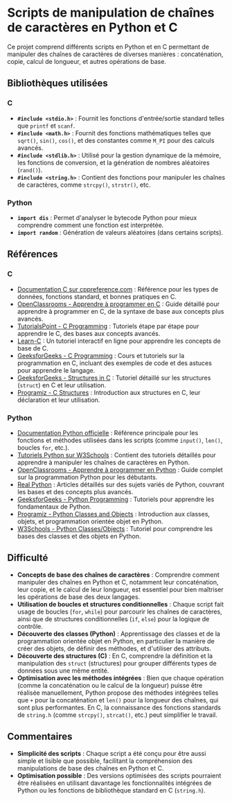 # Scripts de manipulation de chaînes de caractères en Python et C

Ce projet comprend différents scripts en Python et en C permettant de manipuler des chaînes de caractères de diverses manières : concaténation, copie, calcul de longueur, et autres opérations de base.

## Bibliothèques utilisées

### C
* **`#include <stdio.h>`** : Fournit les fonctions d'entrée/sortie standard telles que `printf` et `scanf`.
* **`#include <math.h>`** : Fournit des fonctions mathématiques telles que `sqrt()`, `sin()`, `cos()`, et des constantes comme `M_PI` pour des calculs avancés.
* **`#include <stdlib.h>`** : Utilisé pour la gestion dynamique de la mémoire, les fonctions de conversion, et la génération de nombres aléatoires (`rand()`).
* **`#include <string.h>`** : Contient des fonctions pour manipuler les chaînes de caractères, comme `strcpy()`, `strstr()`, etc.

### Python
* **`import dis`** : Permet d'analyser le bytecode Python pour mieux comprendre comment une fonction est interprétée.
* **`import random`** : Génération de valeurs aléatoires (dans certains scripts).

## Références

### C
* [Documentation C sur cppreference.com](https://en.cppreference.com/w/c) : Référence pour les types de données, fonctions standard, et bonnes pratiques en C.
* [OpenClassrooms - Apprendre à programmer en C](https://openclassrooms.com/fr/courses/19980-apprenez-a-programmer-en-c) : Guide détaillé pour apprendre à programmer en C, de la syntaxe de base aux concepts plus avancés.
* [TutorialsPoint - C Programming](https://www.tutorialspoint.com/cprogramming/index.htm) : Tutoriels étape par étape pour apprendre le C, des bases aux concepts avancés.
* [Learn-C](https://www.learn-c.org/) : Un tutoriel interactif en ligne pour apprendre les concepts de base de C.
* [GeeksforGeeks - C Programming](https://www.geeksforgeeks.org/c-programming-language/) : Cours et tutoriels sur la programmation en C, incluant des exemples de code et des astuces pour apprendre le langage.
* [GeeksforGeeks - Structures in C](https://www.geeksforgeeks.org/structures-c/) : Tutoriel détaillé sur les structures (`struct`) en C et leur utilisation.
* [Programiz - C Structures](https://www.programiz.com/c-programming/c-structures) : Introduction aux structures en C, leur déclaration et leur utilisation.

### Python
* [Documentation Python officielle](https://docs.python.org/3/) : Référence principale pour les fonctions et méthodes utilisées dans les scripts (comme `input()`, `len()`, boucles `for`, etc.).
* [Tutoriels Python sur W3Schools](https://www.w3schools.com/python/) : Contient des tutoriels détaillés pour apprendre à manipuler les chaînes de caractères en Python.
* [OpenClassrooms - Apprendre à programmer en Python](https://openclassrooms.com/fr/courses/235344-apprenez-a-programmer-en-python) : Guide complet sur la programmation Python pour les débutants.
* [Real Python](https://realpython.com/) : Articles détaillés sur des sujets variés de Python, couvrant les bases et des concepts plus avancés.
* [GeeksforGeeks - Python Programming](https://www.geeksforgeeks.org/python-programming-language/) : Tutoriels pour apprendre les fondamentaux de Python.
* [Programiz - Python Classes and Objects](https://www.programiz.com/python-programming/class) : Introduction aux classes, objets, et programmation orientée objet en Python.
* [W3Schools - Python Classes/Objects](https://www.w3schools.com/python/python_classes.asp) : Tutoriel pour comprendre les bases des classes et des objets en Python.

## Difficulté
* **Concepts de base des chaînes de caractères** : Comprendre comment manipuler des chaînes en Python et C, notamment leur concaténation, leur copie, et le calcul de leur longueur, est essentiel pour bien maîtriser les opérations de base des deux langages.
* **Utilisation de boucles et structures conditionnelles** : Chaque script fait usage de boucles (`for`, `while`) pour parcourir les chaînes de caractères, ainsi que de structures conditionnelles (`if`, `else`) pour la logique de contrôle.
* **Découverte des classes (Python)** : Apprentissage des classes et de la programmation orientée objet en Python, en particulier la manière de créer des objets, de définir des méthodes, et d'utiliser des attributs.
* **Découverte des structures (C)** : En C, comprendre la définition et la manipulation des `struct` (structures) pour grouper différents types de données sous une même entité.
* **Optimisation avec les méthodes intégrées** : Bien que chaque opération (comme la concaténation ou le calcul de la longueur) puisse être réalisée manuellement, Python propose des méthodes intégrées telles que `+` pour la concaténation et `len()` pour la longueur des chaînes, qui sont plus performantes. En C, la connaissance des fonctions standards de `string.h` (comme `strcpy()`, `strcat()`, etc.) peut simplifier le travail.

## Commentaires
* **Simplicité des scripts** : Chaque script a été conçu pour être aussi simple et lisible que possible, facilitant la compréhension des manipulations de base des chaînes en Python et C.
* **Optimisation possible** : Des versions optimisées des scripts pourraient être réalisées en utilisant davantage les fonctionnalités intégrées de Python ou les fonctions de bibliothèque standard en C (`string.h`).
